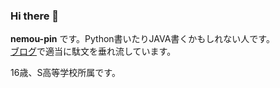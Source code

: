 ### Hi there 👋  

**nemou-pin** です。Python書いたりJAVA書くかもしれない人です。  
[ブログ](https://page.nyandere.club)で適当に駄文を垂れ流しています。  

16歳、S高等学校所属です。

